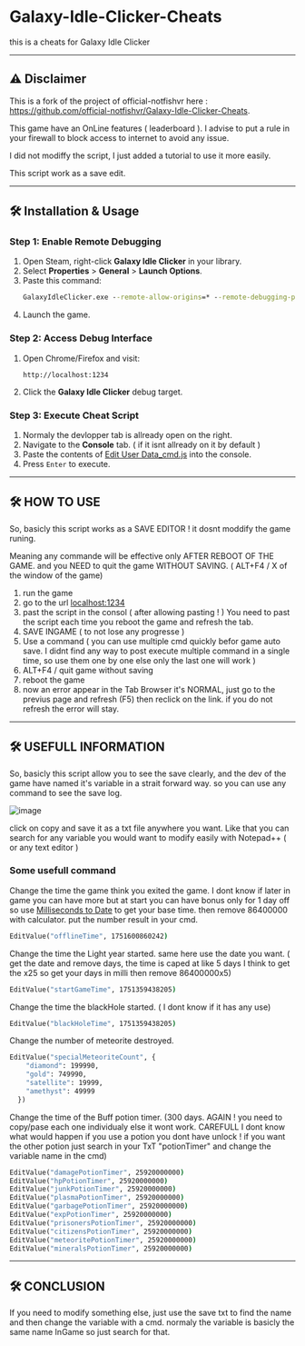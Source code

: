 # Galaxy-Idle-Clicker-Cheats

this is a cheats for Galaxy Idle Clicker

---

## ⚠️ Disclaimer
This is a fork of the project of official-notfishvr here : https://github.com/official-notfishvr/Galaxy-Idle-Clicker-Cheats.

This game have an OnLine features ( leaderboard ). I advise to put a rule in your firewall to block access to internet to avoid any issue.

I did not modiffy the script, I just added a tutorial to use it more easily.

This script work as a save edit.

---

## 🛠️ Installation & Usage

### Step 1: Enable Remote Debugging
1. Open Steam, right-click **Galaxy Idle Clicker** in your library.
2. Select **Properties** > **General** > **Launch Options**.
3. Paste this command:
   ```bat
   GalaxyIdleClicker.exe --remote-allow-origins=* --remote-debugging-port=1234
   ```
4. Launch the game.

### Step 2: Access Debug Interface
1. Open Chrome/Firefox and visit:
   ```url
   http://localhost:1234
   ```
2. Click the **Galaxy Idle Clicker** debug target.

### Step 3: Execute Cheat Script
1. Normaly the devlopper tab is allready open on the right.
2. Navigate to the **Console** tab. ( if it isnt allready on it by default )
3. Paste the contents of [Edit User Data_cmd.js](https://raw.githubusercontent.com/Dreugui/Galaxy-Idle-Clicker-Cheats/refs/heads/main/Edit%20User%20Data_cmd.js) into the console.
4. Press `Enter` to execute.

---

## 🛠️ HOW TO USE

So, basicly this script works as a SAVE EDITOR ! it dosnt moddify the game runing. 

Meaning any commande will be effective only AFTER REBOOT OF THE GAME. and you NEED to quit the game WITHOUT SAVING. ( ALT+F4 / X of the window of the game)

1. run the game
2. go to the url [localhost:1234](http://localhost:1234)
3. past the script in the consol ( after allowing pasting ! ) You need to past the script each time you reboot the game and refresh the tab.
4. SAVE INGAME ( to not lose any progresse )
5. Use a command ( you can use multiple cmd quickly befor game auto save. I didnt find any way to post execute multiple command in a single time, so use them one by one else only the last one will work )
6. ALT+F4 / quit game without saving
7. reboot the game
8. now an error appear in the Tab Browser it's NORMAL, just go to the previus page and refresh (F5) then reclick on the link. if you do not refresh the error will stay.

---

## 🛠️ USEFULL INFORMATION

So, basicly this script allow you to see the save clearly, and the dev of the game have named it's variable in a strait forward way. so you can use any command to see the save log.

![image](https://github.com/user-attachments/assets/38c51aee-8232-4b22-bc25-7d194e4e5a95) 

click on copy and save it as a txt file anywhere you want. Like that you can search for any variable you would want to modify easily with Notepad++ ( or any text editor )

### Some usefull command

Change the time the game think you exited the game. 
I dont know if later in game you can have more but at start you can have bonus only for 1 day off so use [Milliseconds to Date](https://www.timecalculator.net/milliseconds-to-date) to get your base time.
then remove 86400000 with calculator. put the number result in your cmd.
  ```bat
EditValue("offlineTime", 1751600860242) 
   ```

Change the time the Light year started. 
same here use the date you want. ( get the date and remove days, the time is caped at like 5 days I think to get the x25 so get your days in milli then remove 86400000x5)
  ```bat
EditValue("startGameTime", 1751359438205)
   ```

Change the time the blackHole started. ( I dont know if it has any use)
  ```bat
EditValue("blackHoleTime", 1751359438205)
   ```

Change the number of meteorite destroyed.
  ```bat
EditValue("specialMeteoriteCount", {
      "diamond": 199990,
      "gold": 749990,
      "satellite": 19999,
      "amethyst": 49999
    })
   ```

Change the time of the Buff potion timer. (300 days. AGAIN ! you need to copy/pase each one individualy else it wont work.
CAREFULL I dont know what would happen if you use a potion you dont have unlock ! if you want the other potion just search in your TxT "potionTimer" and change the variable name in the cmd)
  ```bat
EditValue("damagePotionTimer", 25920000000)
EditValue("hpPotionTimer", 25920000000)
EditValue("junkPotionTimer", 25920000000)
EditValue("plasmaPotionTimer", 25920000000)
EditValue("garbagePotionTimer", 25920000000)
EditValue("expPotionTimer", 25920000000)
EditValue("prisonersPotionTimer", 25920000000)
EditValue("citizensPotionTimer", 25920000000)
EditValue("meteoritePotionTimer", 25920000000)
EditValue("mineralsPotionTimer", 25920000000)
   ```

---

## 🛠️ CONCLUSION

If you need to modify something else, just use the save txt to find the name and then change the variable with a cmd. normaly the variable is basicly the same name InGame so just search for that.
